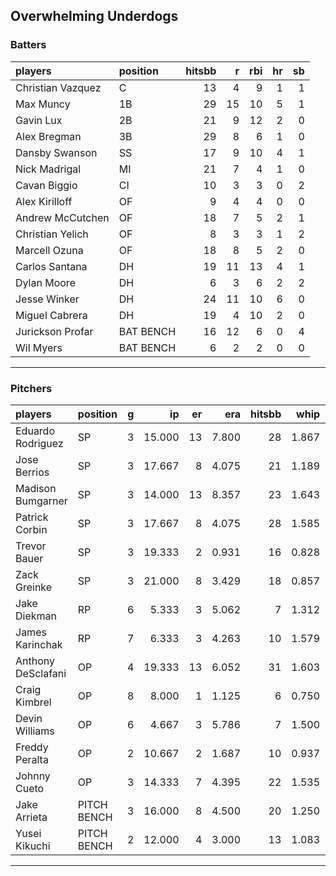 ## Overwhelming Underdogs

### Batters

 
|players           |position  | hitsbb|  r| rbi| hr| sb| 
|:-----------------|:---------|------:|--:|---:|--:|--:| 
|Christian Vazquez |C         |     13|  4|   9|  1|  1| 
|Max Muncy         |1B        |     29| 15|  10|  5|  1| 
|Gavin Lux         |2B        |     21|  9|  12|  2|  0| 
|Alex Bregman      |3B        |     29|  8|   6|  1|  0| 
|Dansby Swanson    |SS        |     17|  9|  10|  4|  1| 
|Nick Madrigal     |MI        |     21|  7|   4|  1|  0| 
|Cavan Biggio      |CI        |     10|  3|   3|  0|  2| 
|Alex Kirilloff    |OF        |      9|  4|   4|  0|  0| 
|Andrew McCutchen  |OF        |     18|  7|   5|  2|  1| 
|Christian Yelich  |OF        |      8|  3|   3|  1|  2| 
|Marcell Ozuna     |OF        |     18|  8|   5|  2|  0| 
|Carlos Santana    |DH        |     19| 11|  13|  4|  1| 
|Dylan Moore       |DH        |      6|  3|   6|  2|  2| 
|Jesse Winker      |DH        |     24| 11|  10|  6|  0| 
|Miguel Cabrera    |DH        |     19|  4|  10|  2|  0| 
|Jurickson Profar  |BAT BENCH |     16| 12|   6|  0|  4| 
|Wil Myers         |BAT BENCH |      6|  2|   2|  0|  0| 


* * *

### Pitchers

 
|players            |position    |  g|     ip| er|   era| hitsbb|  whip| so|  w| sv| 
|:------------------|:-----------|--:|------:|--:|-----:|------:|-----:|--:|--:|--:| 
|Eduardo Rodriguez  |SP          |  3| 15.000| 13| 7.800|     28| 1.867| 21|  0|  0| 
|Jose Berrios       |SP          |  3| 17.667|  8| 4.075|     21| 1.189| 20|  2|  0| 
|Madison Bumgarner  |SP          |  3| 14.000| 13| 8.357|     23| 1.643| 11|  0|  0| 
|Patrick Corbin     |SP          |  3| 17.667|  8| 4.075|     28| 1.585| 16|  2|  0| 
|Trevor Bauer       |SP          |  3| 19.333|  2| 0.931|     16| 0.828| 24|  2|  0| 
|Zack Greinke       |SP          |  3| 21.000|  8| 3.429|     18| 0.857| 18|  2|  0| 
|Jake Diekman       |RP          |  6|  5.333|  3| 5.062|      7| 1.312|  7|  0|  2| 
|James Karinchak    |RP          |  7|  6.333|  3| 4.263|     10| 1.579| 11|  2|  3| 
|Anthony DeSclafani |OP          |  4| 19.333| 13| 6.052|     31| 1.603| 18|  2|  0| 
|Craig Kimbrel      |OP          |  8|  8.000|  1| 1.125|      6| 0.750| 15|  1|  6| 
|Devin Williams     |OP          |  6|  4.667|  3| 5.786|      7| 1.500|  8|  1|  0| 
|Freddy Peralta     |OP          |  2| 10.667|  2| 1.687|     10| 0.937| 15|  1|  0| 
|Johnny Cueto       |OP          |  3| 14.333|  7| 4.395|     22| 1.535| 11|  1|  0| 
|Jake Arrieta       |PITCH BENCH |  3| 16.000|  8| 4.500|     20| 1.250| 10|  2|  0| 
|Yusei Kikuchi      |PITCH BENCH |  2| 12.000|  4| 3.000|     13| 1.083| 11|  1|  0| 


* * *


